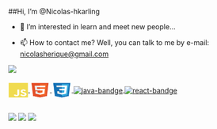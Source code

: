 ##Hi, I’m @Nicolas-hkarling

- 👀 I’m interested in learn and meet new people...
  
- 📫 How to contact me? Well, you can talk to me by e-mail: nicolasherique@gmail.com
<div>
  <a href="https://github.com/Nicolas-hkarling">
  <img height="150em"  src="https://github-readme-stats.vercel.app/api/top-langs/?username=Nicolas-hkarling&layout=compact&langs_count=7&theme=dark"/>
</div>

<div style="display: inline_block"><br>
  <img align="center" alt="Js-bandge" height="30" width="40" src="https://raw.githubusercontent.com/devicons/devicon/master/icons/javascript/javascript-plain.svg">
  <img align="center" alt="HTML-bandge" height="30" width="40" src="https://raw.githubusercontent.com/devicons/devicon/master/icons/html5/html5-original.svg">
  <img align="center" alt="CSS-bandge" height="30" width="40" src="https://raw.githubusercontent.com/devicons/devicon/master/icons/css3/css3-original.svg">
  <img align="center" alt="java-bandge" height="30" width="100" src="https://img.shields.io/badge/Java-ED8B00?style=for-the-badge&logo=java&logoColor=white">
   <img align="center" alt="react-bandge" height="30" width="100" src="https://img.shields.io/badge/React-20232A?style=for-the-badge&logo=react&logoColor=61DAFB">
</div>
<br>
<div> 

 <a href="#" target="_blank"><img src="https://img.shields.io/badge/Discord-7289DA?style=for-the-badge&logo=discord&logoColor=white" target="_blank"></a> 
  <a href = "mailto:nicolasherique8@gmail.com"><img src="https://img.shields.io/badge/-Gmail-%23333?style=for-the-badge&logo=gmail&logoColor=white" target="_blank"></a>
  <a href="https://www.linkedin.com/in/nicolas-karling-53246620a//" target="_blank"><img src="https://img.shields.io/badge/-LinkedIn-%230077B5?style=for-the-badge&logo=linkedin&logoColor=white" target="_blank"></a> 
</div>
